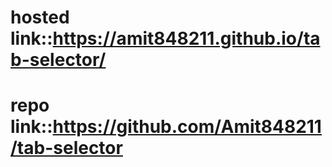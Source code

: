 # hosted link::https://amit848211.github.io/tab-selector/
# repo link::https://github.com/Amit848211/tab-selector
